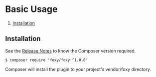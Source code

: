 Basic Usage
===========

1. [Installation](index.md)

## Installation

See the [Release Notes](https://github.com/foxypkg/foxy/releases)
to know the Composer version required.

```shell
$ composer require "foxy/foxy:^1.0.0"
```

Composer will install the plugin to your project's vendor/foxy directory.
